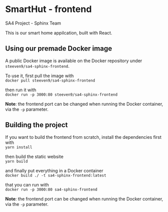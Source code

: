 # SmartHut - frontend
SA4 Project - Sphinx Team

This is our smart home appilcation, built with React.

## Using our premade Docker image
A public Docker image is available on the Docker repository under `steeven9/sa4-sphinx-frontend`.

To use it, first pull the image with\
`docker pull steeven9/sa4-sphinx-frontend`

then run it with\
`docker run -p 3000:80 steeven9/sa4-sphinx-frontend`

**Note**: the frontend port can be changed when running the Docker container, via the `-p` parameter.

## Building the project
If you want to build the frontend from scratch, install the dependencies first with\
`yarn install`

then build the static website\
`yarn build`

and finally put everything in a Docker container\
`docker build ./ -t sa4-sphinx-frontend:latest`

that you can run with\
`docker run -p 3000:80 sa4-sphinx-frontend`

**Note**: the frontend port can be changed when running the Docker container, via the `-p` parameter.